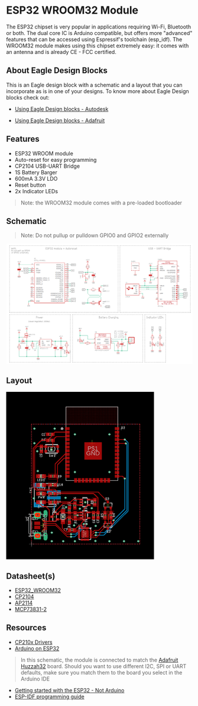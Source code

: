 # ESP32 WROOM32  Module
The ESP32 chipset is very popular in applications requiring Wi-Fi, Bluetooth or both. The dual core IC is Arduino compatible, but offers more "advanced" features that can be accessed using Espressif's toolchain (esp_idf). The WROOM32 module makes using this chipset extremely easy: it comes with an antenna and is already CE - FCC certified.

## About Eagle Design Blocks
This is an Eagle design block with a schematic and a layout that you can incorporate as is in one of your designs. To know more about Eagle Design blocks check out:
* [Using Eagle Design blocks - Autodesk](https://www.autodesk.com/products/eagle/blog/whats-new-in-autodesk-eagle-modular-design-blocks/)

* [Using Eagle Design blocks - Adafruit](https://learn.adafruit.com/making-pcbs-with-oshpark-and-eagle/creating-a-schematic-with-design-blocks)

## Features
* ESP32 WROOM module
* Auto-reset for easy programming
* CP2104 USB-UART Bridge
* 1S Battery Barger
* 600mA 3.3V LDO
* Reset button
* 2x Indicator LEDs
>Note: the WROOM32 module comes with a pre-loaded bootloader

## Schematic
>Note: Do not pullup or pulldown GPIO0 and GPIO2 externally

![Schematic](assets/schematic.PNG)

## Layout
<img src ="assets/layout.PNG" width="400">

## Datasheet(s)
* [ESP32_WROOM32](https://www.espressif.com/sites/default/files/documentation/esp32-wroom-32_datasheet_en.pdf)
* [CP2104](https://www.silabs.com/documents/public/data-sheets/cp2104.pdf)
* [AP2114](https://www.diodes.com/assets/Datasheets/AP2114.pdf)
* [MCP73831-2](https://cdn.sparkfun.com/assets/learn_tutorials/6/9/5/MCP738312.pdf)

## Resources
* [CP210x Drivers](https://www.silabs.com/products/development-tools/software/usb-to-uart-bridge-vcp-drivers)
* [Arduino on ESP32](https://github.com/espressif/arduino-esp32#using-through-arduino-ide)
> In this schematic, the module is connected to match the [Adafruit Huzzah32](https://learn.adafruit.com/adafruit-huzzah32-esp32-feather) board. Should you want to use different I2C, SPI or UART defaults, make sure you match them to the board you select in the Arduino IDE
* [Getting started with the ESP32 - Not Arduino](https://hackaday.com/2016/10/04/how-to-get-started-with-the-esp32/)
* [ESP-IDF programming guide](https://docs.espressif.com/projects/esp-idf/en/latest/esp32/)
